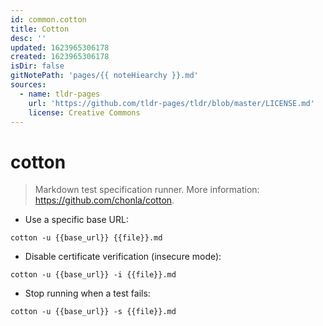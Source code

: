 ```yaml
---
id: common.cotton
title: Cotton
desc: ''
updated: 1623965306178
created: 1623965306178
isDir: false
gitNotePath: 'pages/{{ noteHiearchy }}.md'
sources:
  - name: tldr-pages
    url: 'https://github.com/tldr-pages/tldr/blob/master/LICENSE.md'
    license: Creative Commons
---
```

# cotton

> Markdown test specification runner.
> More information: <https://github.com/chonla/cotton>.

- Use a specific base URL:

`cotton -u {{base_url}} {{file}}.md`

- Disable certificate verification (insecure mode):

`cotton -u {{base_url}} -i {{file}}.md`

- Stop running when a test fails:

`cotton -u {{base_url}} -s {{file}}.md`

